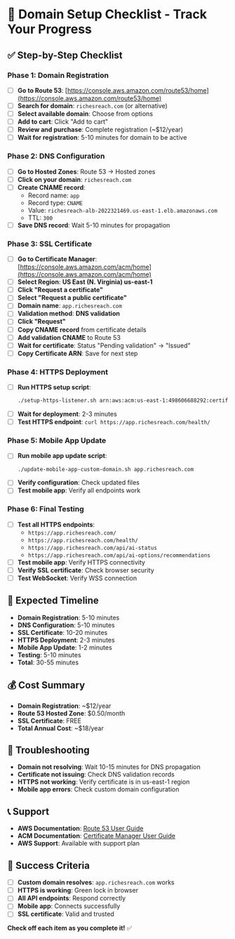 # 🎯 Domain Setup Checklist - Track Your Progress

## ✅ Step-by-Step Checklist

### Phase 1: Domain Registration
- [ ] **Go to Route 53**: [https://console.aws.amazon.com/route53/home](https://console.aws.amazon.com/route53/home)
- [ ] **Search for domain**: `richesreach.com` (or alternative)
- [ ] **Select available domain**: Choose from options
- [ ] **Add to cart**: Click "Add to cart"
- [ ] **Review and purchase**: Complete registration (~$12/year)
- [ ] **Wait for registration**: 5-10 minutes for domain to be active

### Phase 2: DNS Configuration
- [ ] **Go to Hosted Zones**: Route 53 → Hosted zones
- [ ] **Click on your domain**: `richesreach.com`
- [ ] **Create CNAME record**:
  - Record name: `app`
  - Record type: `CNAME`
  - Value: `richesreach-alb-2022321469.us-east-1.elb.amazonaws.com`
  - TTL: `300`
- [ ] **Save DNS record**: Wait 5-10 minutes for propagation

### Phase 3: SSL Certificate
- [ ] **Go to Certificate Manager**: [https://console.aws.amazon.com/acm/home](https://console.aws.amazon.com/acm/home)
- [ ] **Select Region**: **US East (N. Virginia) us-east-1**
- [ ] **Click "Request a certificate"**
- [ ] **Select "Request a public certificate"**
- [ ] **Domain name**: `app.richesreach.com`
- [ ] **Validation method**: **DNS validation**
- [ ] **Click "Request"**
- [ ] **Copy CNAME record** from certificate details
- [ ] **Add validation CNAME** to Route 53
- [ ] **Wait for certificate**: Status "Pending validation" → "Issued"
- [ ] **Copy Certificate ARN**: Save for next step

### Phase 4: HTTPS Deployment
- [ ] **Run HTTPS setup script**:
  ```bash
  ./setup-https-listener.sh arn:aws:acm:us-east-1:498606688292:certificate/NEW-CERT-ID
  ```
- [ ] **Wait for deployment**: 2-3 minutes
- [ ] **Test HTTPS endpoint**: `curl https://app.richesreach.com/health/`

### Phase 5: Mobile App Update
- [ ] **Run mobile app update script**:
  ```bash
  ./update-mobile-app-custom-domain.sh app.richesreach.com
  ```
- [ ] **Verify configuration**: Check updated files
- [ ] **Test mobile app**: Verify all endpoints work

### Phase 6: Final Testing
- [ ] **Test all HTTPS endpoints**:
  - `https://app.richesreach.com/`
  - `https://app.richesreach.com/health/`
  - `https://app.richesreach.com/api/ai-status`
  - `https://app.richesreach.com/api/ai-options/recommendations`
- [ ] **Test mobile app**: Verify HTTPS connectivity
- [ ] **Verify SSL certificate**: Check browser security
- [ ] **Test WebSocket**: Verify WSS connection

## 🎯 Expected Timeline
- **Domain Registration**: 5-10 minutes
- **DNS Configuration**: 5-10 minutes
- **SSL Certificate**: 10-20 minutes
- **HTTPS Deployment**: 2-3 minutes
- **Mobile App Update**: 1-2 minutes
- **Testing**: 5-10 minutes
- **Total**: 30-55 minutes

## 💰 Cost Summary
- **Domain Registration**: ~$12/year
- **Route 53 Hosted Zone**: $0.50/month
- **SSL Certificate**: FREE
- **Total Annual Cost**: ~$18/year

## 🚨 Troubleshooting
- **Domain not resolving**: Wait 10-15 minutes for DNS propagation
- **Certificate not issuing**: Check DNS validation records
- **HTTPS not working**: Verify certificate is in us-east-1 region
- **Mobile app errors**: Check custom domain configuration

## 📞 Support
- **AWS Documentation**: [Route 53 User Guide](https://docs.aws.amazon.com/route53/)
- **ACM Documentation**: [Certificate Manager User Guide](https://docs.aws.amazon.com/acm/)
- **AWS Support**: Available with support plan

## 🎉 Success Criteria
- [ ] **Custom domain resolves**: `app.richesreach.com` works
- [ ] **HTTPS is working**: Green lock in browser
- [ ] **All API endpoints**: Respond correctly
- [ ] **Mobile app**: Connects successfully
- [ ] **SSL certificate**: Valid and trusted

**Check off each item as you complete it!** ✅
